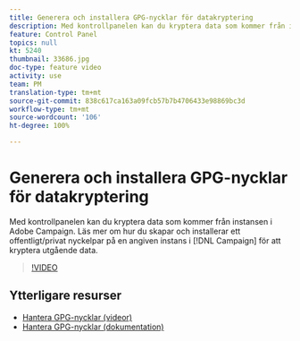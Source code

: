 ```yaml
---
title: Generera och installera GPG-nycklar för datakryptering
description: Med kontrollpanelen kan du kryptera data som kommer från instansen i Adobe Campaign. Läs mer om hur du skapar och installerar ett offentligt/privat nyckelpar på en angiven instans i Campaign för att kryptera utgående data.
feature: Control Panel
topics: null
kt: 5240
thumbnail: 33686.jpg
doc-type: feature video
activity: use
team: PM
translation-type: tm+mt
source-git-commit: 838c617ca163a09fcb57b7b4706433e98869bc3d
workflow-type: tm+mt
source-wordcount: '106'
ht-degree: 100%

---
```



# Generera och installera GPG-nycklar för datakryptering

Med kontrollpanelen kan du kryptera data som kommer från instansen i Adobe Campaign. Läs mer om hur du skapar och installerar ett offentligt/privat nyckelpar på en angiven instans i [!DNL Campaign] för att kryptera utgående data.

>[!VIDEO](https://video.tv.adobe.com/v/36386?quality=12)

## Ytterligare resurser

* [Hantera GPG-nycklar (videor)](./gpg-key-management-overview.md)
* [Hantera GPG-nycklar (dokumentation)](https://docs.adobe.com/content/help/sv-SE/control-panel/using/instances-settings/gpg-keys-management.html)
